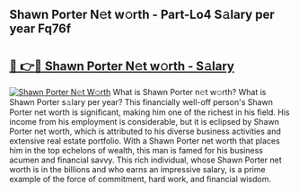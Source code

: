 ## Shawn Porter N𝚎t w𝚘rth - Part-Lo4 S𝚊lary per year Fq76f

# <h2><a href="http://gc3ab1.nevu.top/?p=Shawn+Porter">🔗 👉🔴 Shawn Porter N𝚎t w𝚘rth - S𝚊lary</a></h2>

[![Shawn Porter N𝚎t W𝚘rth](https://i.imgur.com/Oavwk0R.jpeg)](http://gc3ab1.nevu.top/?p=Shawn+Porter)
What is Shawn Porter n𝚎t w𝚘rth? What is Shawn Porter s𝚊lary per year?
This financially well-off person's Shawn Porter net worth is significant, making him one of the richest in his field. His income from his employment is considerable, but it is eclipsed by Shawn Porter net worth, which is attributed to his diverse business activities and extensive real estate portfolio. With a Shawn Porter net worth that places him in the top echelons of wealth, this man is famed for his business acumen and financial savvy. This rich individual, whose Shawn Porter net worth is in the billions and who earns an impressive salary, is a prime example of the force of commitment, hard work, and financial wisdom.
